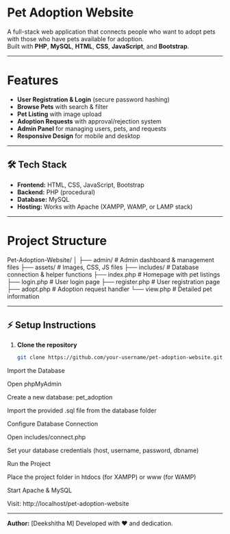 #  Pet Adoption Website

A full-stack web application that connects people who want to adopt pets with those who have pets available for adoption.  
Built with **PHP**, **MySQL**, **HTML**, **CSS**, **JavaScript**, and **Bootstrap**.

---

# Features
- **User Registration & Login** (secure password hashing)
- **Browse Pets** with search & filter
- **Pet Listing** with image upload
- **Adoption Requests** with approval/rejection system
- **Admin Panel** for managing users, pets, and requests
- **Responsive Design** for mobile and desktop

---

## 🛠️ Tech Stack
- **Frontend:** HTML, CSS, JavaScript, Bootstrap
- **Backend:** PHP (procedural)
- **Database:** MySQL
- **Hosting:** Works with Apache (XAMPP, WAMP, or LAMP stack)

---

# Project Structure
Pet-Adoption-Website/
│
├── admin/ # Admin dashboard & management files
├── assets/ # Images, CSS, JS files
├── includes/ # Database connection & helper functions
├── index.php # Homepage with pet listings
├── login.php # User login page
├── register.php # User registration page
├── adopt.php # Adoption request handler
└── view.php # Detailed pet information


---

## ⚡ Setup Instructions
1. **Clone the repository**
   ```bash
   git clone https://github.com/your-username/pet-adoption-website.git
Import the Database

Open phpMyAdmin

Create a new database: pet_adoption

Import the provided .sql file from the database folder

Configure Database Connection

Open includes/connect.php

Set your database credentials (host, username, password, dbname)

Run the Project

Place the project folder in htdocs (for XAMPP) or www (for WAMP)

Start Apache & MySQL

Visit: http://localhost/pet-adoption-website

---
**Author:** [Deekshitha M] 
Developed with ❤️ and dedication.
